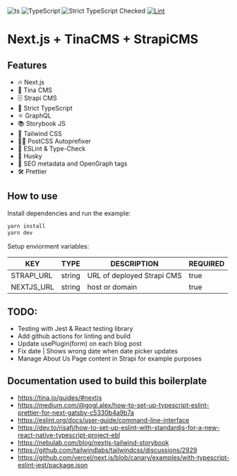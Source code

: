 ![ts](https://badgen.net/badge/-/TypeScript/blue?icon=typescript&label)
![TypeScript](https://badges.frapsoft.com/typescript/version/typescript-next.svg?v=101)
![Strict TypeScript Checked](https://badgen.net/badge/TS/Strict)
[![Lint](https://github.com/kikeonline/tina-next-js/actions/workflows/lint.yml/badge.svg?branch=main)](https://github.com/kikeonline/tina-next-js/actions/workflows/lint.yml)

# Next.js + TinaCMS + StrapiCMS

## Features
- 🔥 Next.js
- 🦙 Tina CMS
- 🗄 Strapi CMS
- 🛂 Strict TypeScript
- ⚛️ GraphQL
- 📚 Storybook JS
- 🎨 Tailwind CSS
- 💅🏼 PostCSS Autoprefixer
- 🚨 ESLint & Type-Check
- 🐶 Husky
- 🤖 SEO metadata and OpenGraph tags
- 🛠 Prettier

## How to use

Install dependencies and run the example:

```bash
yarn install
yarn dev
```
Setup enviorment variables:

| KEY | TYPE | DESCRIPTION | REQUIRED 
| ------ | ------ | ------ | ------------- 
| STRAPI_URL  | string | URL of deployed Strapi CMS | true 
| NEXTJS_URL  | string | host or domain | true 


## TODO: 

- Testing with Jest & React testing library
- Add github actions for linting and build
- Update usePlugin(form) on each blog post
- Fix date | Shows wrong date when date picker updates
- Manage About Us Page content in Strapi for example purposes


## Documentation used to build this boilerplate
- https://tina.io/guides/#nextjs
- https://medium.com/@gogl.alex/how-to-set-up-typescript-eslint-prettier-for-next-gatsby-c5330b4a9b7a
- https://eslint.org/docs/user-guide/command-line-interface
- https://dev.to/risafj/how-to-set-up-eslint-with-standardjs-for-a-new-react-native-typescript-project-ebl
- https://nebulab.com/blog/nextjs-tailwind-storybook
- https://github.com/tailwindlabs/tailwindcss/discussions/2929
- https://github.com/vercel/next.js/blob/canary/examples/with-typescript-eslint-jest/package.json
